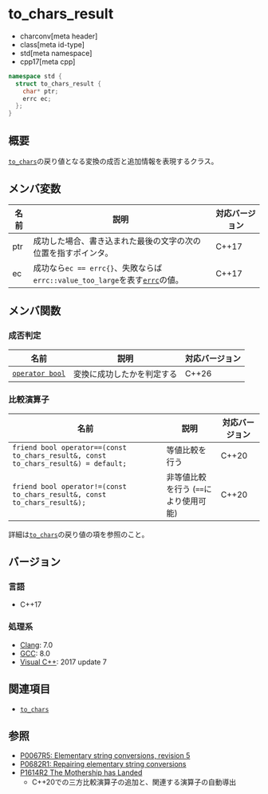 # to_chars_result
* charconv[meta header]
* class[meta id-type]
* std[meta namespace]
* cpp17[meta cpp]

```cpp
namespace std {
  struct to_chars_result {
    char* ptr;
    errc ec;
  };
}
```

## 概要
[`to_chars`](../charconv/to_chars.md)の戻り値となる変換の成否と追加情報を表現するクラス。

## メンバ変数

| 名前            | 説明           | 対応バージョン |
|-----------------|----------------|----------------|
| ptr | 成功した場合、書き込まれた最後の文字の次の位置を指すポインタ。 | C++17 |
| ec | 成功なら`ec == errc{}`、失敗ならば`errc::value_too_large`を表す[`errc`](/reference/system_error/errc.md)の値。 | C++17 |

## メンバ関数
### 成否判定

| 名前 | 説明 | 対応バージョン |
|------|------|----------------|
| [`operator bool`](to_chars_result/op_bool.md) | 変換に成功したかを判定する | C++26 |


### 比較演算子

| 名前 | 説明 | 対応バージョン |
|------|------|----------------|
| `friend bool operator==(const to_chars_result&, const to_chars_result&) = default;` | 等値比較を行う | C++20 |
| `friend bool operator!=(const to_chars_result&, const to_chars_result&);` | 非等値比較を行う (`==`により使用可能) | C++20 |

詳細は[`to_chars`](../charconv/to_chars.md)の戻り値の項を参照のこと。

## バージョン
### 言語
- C++17

### 処理系
- [Clang](/implementation.md#clang): 7.0
- [GCC](/implementation.md#gcc): 8.0
- [Visual C++](/implementation.md#visual_cpp): 2017 update 7

## 関連項目
- [`to_chars`](../charconv/to_chars.md)


## 参照
- [P0067R5: Elementary string conversions, revision 5](http://www.open-std.org/jtc1/sc22/wg21/docs/papers/2016/p0067r5.html)
- [P0682R1: Repairing elementary string conversions](http://www.open-std.org/jtc1/sc22/wg21/docs/papers/2017/p0682r1.html)
- [P1614R2 The Mothership has Landed](https://www.open-std.org/jtc1/sc22/wg21/docs/papers/2019/p1614r2.html)
    - C++20での三方比較演算子の追加と、関連する演算子の自動導出
